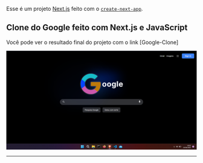 Esse é um projeto [Next.js](https://nextjs.org/) feito com o [`create-next-app`](https://github.com/vercel/next.js/tree/canary/packages/create-next-app).

## Clone do Google feito com Next.js e JavaScript

Você pode ver o resultado final do projeto com o link [Google-Clone]

![](/public/front-page.png)

---

